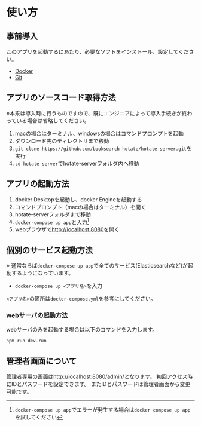 # 使い方

## 事前導入

このアプリを起動するにあたり、必要なソフトをインストール、設定してください。

- [Docker](https://www.docker.com/)
- [Git](https://git-scm.com/)

## アプリのソースコード取得方法

※本来は導入時に行うものですので、既にエンジニアによって導入手続きが終わっている場合は省略してください。

1. macの場合はターミナル、windowsの場合はコマンドプロンプトを起動
2. ダウンロード先のディレクトリまで移動
3. `git clone https://github.com/booksearch-hotate/hotate-server.git`を実行
4. `cd hotate-server`でhotate-serverフォルダ内へ移動

## アプリの起動方法

1. docker Desktopを起動し、docker Engineを起動する
2. コマンドプロンプト（macの場合はターミナル）を開く
3. hotate-serverフォルダまで移動
4. `docker-compose up app`と入力[^1]
5. webブラウザで[http://localhost:8080](http://localhost:8080)を開く

## 個別のサービス起動方法

※ 通常ならば`docker-compose up app`で全てのサービス(Elasticsearchなど)が起動するようになっています。

- `docker-compose up <アプリ名>`を入力

`<アプリ名>`の箇所は`docker-compose.yml`を参考にしてください。

### webサーバの起動方法

webサーバのみを起動する場合は以下のコマンドを入力します。

```bash
npm run dev-run
```

## 管理者画面について

管理者専用の画面は[http://localhost:8080/admin/](http://localhost:8080/admin/)となります。
初回アクセス時にIDとパスワードを設定できます。
またIDとパスワードは管理者画面から変更可能です。

[^1]: `docker-compose up app`でエラーが発生する場合は`docker compose up app`を試してください
